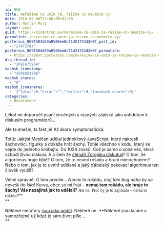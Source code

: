 ```yaml
---
id: 950
title: Neřešíme co umím já, řešíme co neumíte vy!
date: 2010-09-06T12:00:00+01:00
author: Martin Malý
layout: post
guid: https://misantrop.eu/neresime-co-umim-ja-resime-co-neumite-vy/
permalink: /neresime-co-umim-ja-resime-co-neumite-vy/
posterous_869f584d59a8506ee6c71421743d2e0f_post_id:
  - "27472784"
posterous_869f584d59a8506ee6c71421743d2e0f_permalink:
  - https://adent.posterous.com/neresime-co-umim-ja-resime-co-neumite-vy
dsq_thread_id:
  - "1091475964"
mashsb_timestamp:
  - "1546021766"
mashsb_shares:
  - "0"
mashsb_jsonshares:
  - '{"total":0,"error":"","twitter":0,"facebook_shares":0}'
categories:
  - Nezařazené
---
```

L&eacute;kař mi doporučil psan&iacute; stručn&yacute;ch a r&aacute;zn&yacute;ch z&aacute;pisků jako antidotum k diskus&iacute;m program&aacute;torů&#8230;

Ale ta dne&scaron;n&iacute;, ta fakt je! Až skoro symptomatick&aacute;.

Totiž: Jak&yacute;si Mexičan udělal jednokilov&yacute; JavaScript, kter&yacute; nakresl&iacute; &scaron;achovnici, figurky a dok&aacute;že hr&aacute;t &scaron;achy. Tohle v&scaron;echno v k&oacute;du, kter&yacute; se vejde do jednoho kilobajtu. Do 1024 znaků. Což je samo o sobě věc, kter&aacute; vzbud&iacute; živou diskusi. A o čem že [čten&aacute;ři Zdroj&aacute;ku diskutuj&iacute;](https://zdrojak.root.cz/zpravicky/sachy-v-1kb/)? O tom, že algoritmus hraje blbě? O tom, že to neum&iacute; ro&scaron;&aacute;du a bran&iacute; mimochodem? Nebo o tom, jak je to uvnitř udělan&eacute; a jak&yacute; ď&aacute;belsk&yacute; pakovac&iacute; algoritmus ten člověk využil?

Velmi spr&aacute;vně. O tom prvn&iacute;m&#8230; _Neum&iacute; to ro&scaron;&aacute;du, maj tam bug nebo by se neve&scaron;li do kila!_ Kurva, chce se mi řv&aacute;t &#8211; **nemaj tam ro&scaron;&aacute;du, ale hraje to &scaron;achy! V&aacute;s nezaj&iacute;m&aacute; jak to udělali?** <span style="font-family: mceinline;">Asi ne. Proč by je to zaj&iacute;malo &#8211; nem&aacute; to ro&scaron;&aacute;du!<strong></strong></span>**  
** 

Někter&eacute; metafory [jsou jako ped&aacute;l](https://ideesfixes.blogspot.com/2010/09/pedaly.html). Někter&eacute; ne. **Někter&eacute; jsou lacin&eacute; a samozřejm&eacute; už když je s&aacute;m život p&iacute;&scaron;e&#8230;  
**